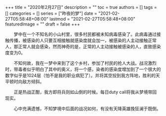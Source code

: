 +++
title = "2020年2月27日"
description = ""
toc = true
authors = []
tags = []
categories = []
series = ["昨夜的梦"]
date =  "2021-02-27T05:58:48+08:00"
lastmod = "2021-02-27T05:58:48+08:00"
featuredImage = ""
draft = false
+++

 　　梦中在一个不知名的小山村里，很多村民都被未知病毒感染了。此病毒通过接触传播，被感染的人只要互相接触就感染度就会加一，被感染的人主动接触正常人，那正常人就会感染，然而神奇的是，正常的人主动接触被感染的人，直致感染度变为0。

　　不知何故，我在一梦中来到了这个乡村，参加了村民的抢人大战。战况激烈时，带毒者似乎明白了其中的奥义，将一个感，染者的感染度增加到了一个很大的数字似乎是1024层（怕不是我的职业病犯了）。并将其空投到我方阵地，胜利的天平顿时向敌方倾斜。

　　正是热战正酣，我方即将兵则如山倒的时候。每日duty call将我从梦境带回现实。

　　心中充满遗憾，不知梦境中后面的战况如何，有没有天降英雄挽狂澜于既倒。